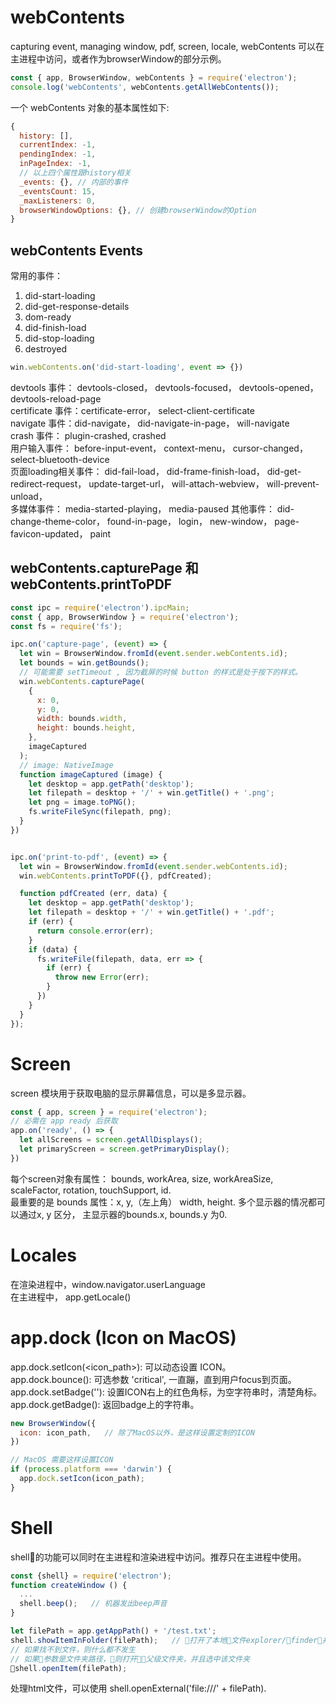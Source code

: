 # webContents 
capturing event, managing window, pdf, screen, locale, 
webContents 可以在主进程中访问，或者作为browserWindow的部分示例。 
```js
const { app, BrowserWindow, webContents } = require('electron');
console.log('webContents', webContents.getAllWebContents());
```
一个 webContents 对象的基本属性如下:
```js
{
  history: [],
  currentIndex: -1,
  pendingIndex: -1,
  inPageIndex: -1,
  // 以上四个属性跟history相关
  _events: {}, // 内部的事件
  _eventsCount: 15,
  _maxListeners: 0,
  browserWindowOptions: {}, // 创建browserWindow的Option
}

```
## webContents Events
常用的事件：  
1. did-start-loading
2. did-get-response-details
3. dom-ready
4. did-finish-load
5. did-stop-loading
6. destroyed
```js
win.webContents.on('did-start-loading', event => {})
```
devtools 事件： devtools-closed， devtools-focused， devtools-opened， devtools-reload-page   
certificate 事件：certificate-error， select-client-certificate   
navigate 事件：did-navigate， did-navigate-in-page， will-navigate    
crash 事件： plugin-crashed, crashed  
用户输入事件： before-input-event， context-menu， cursor-changed， select-bluetooth-device  
页面loading相关事件： did-fail-load， did-frame-finish-load， did-get-redirect-request， update-target-url， will-attach-webview， will-prevent-unload，  
多媒体事件： media-started-playing， media-paused
其他事件： did-change-theme-color， found-in-page， login， new-window， page-favicon-updated， paint

## webContents.capturePage 和 webContents.printToPDF 
```js
const ipc = require('electron').ipcMain;
const { app, BrowserWindow } = require('electron');
const fs = require('fs');

ipc.on('capture-page', (event) => {
  let win = BrowserWindow.fromId(event.sender.webContents.id);
  let bounds = win.getBounds();
  // 可能需要 setTimeout , 因为截屏的时候 button 的样式是处于按下的样式。
  win.webContents.capturePage(
    {
      x: 0,
      y: 0,
      width: bounds.width,
      height: bounds.height,
    }, 
    imageCaptured
  );
  // image: NativeImage 
  function imageCaptured (image) {
    let desktop = app.getPath('desktop');
    let filepath = desktop + '/' + win.getTitle() + '.png';
    let png = image.toPNG();
    fs.writeFileSync(filepath, png);
  }
})


ipc.on('print-to-pdf', (event) => {
  let win = BrowserWindow.fromId(event.sender.webContents.id);
  win.webContents.printToPDF({}, pdfCreated);

  function pdfCreated (err, data) {
    let desktop = app.getPath('desktop');
    let filepath = desktop + '/' + win.getTitle() + '.pdf';
    if (err) {
      return console.error(err);
    }
    if (data) {
      fs.writeFile(filepath, data, err => {
        if (err) {
          throw new Error(err);
        }
      })
    }
  }
});

```

# Screen 
screen 模块用于获取电脑的显示屏幕信息，可以是多显示器。
```js
const { app, screen } = require('electron');
// 必需在 app ready 后获取
app.on('ready', () => {
  let allScreens = screen.getAllDisplays();
  let primaryScreen = screen.getPrimaryDisplay();
})
```
每个screen对象有属性： bounds, workArea, size, workAreaSize, scaleFactor, rotation, touchSupport, id.   
最重要的是 bounds 属性：x, y,（左上角） width, height. 
多个显示器的情况都可以通过x, y 区分， 主显示器的bounds.x, bounds.y 为0.

# Locales 
在渲染进程中，window.navigator.userLanguage   
在主进程中， app.getLocale()   

# app.dock (Icon on MacOS)
app.dock.setIcon(<icon_path>):   可以动态设置 ICON。  
app.dock.bounce(): 可选参数 'critical', 一直蹦，直到用户focus到页面。   
app.dock.setBadge(''): 设置ICON右上的红色角标，为空字符串时，清楚角标。 
app.dock.getBadge(): 返回badge上的字符串。     
```js
new BrowserWindow({
  icon: icon_path,   // 除了MacOS以外，是这样设置定制的ICON
})

// MacOS 需要这样设置ICON
if (process.platform === 'darwin') {
  app.dock.setIcon(icon_path);
}
```

# Shell
shell的功能可以同时在主进程和渲染进程中访问。推荐只在主进程中使用。
```js
const {shell} = require('electron');
function createWindow () {
  ...
  shell.beep();   // 机器发出beep声音
}

let filePath = app.getAppPath() + '/test.txt';
shell.showItemInFolder(filePath);   // 打开了本地文件explorer/finder，并且选中该文件
// 如果找不到文件，则什么都不发生
// 如果参数是文件夹路径，则打开父级文件夹，并且选中该文件夹
shell.openItem(filePath);
```
处理html文件，可以使用 shell.openExternal('file:///' + filePath).

